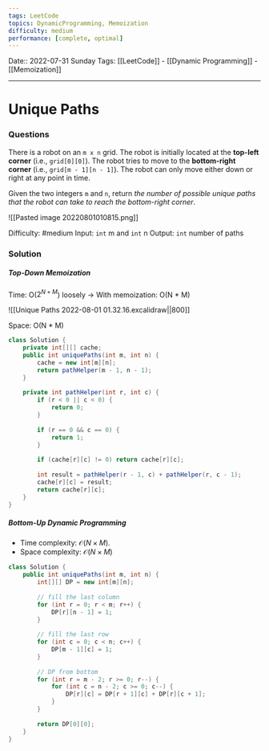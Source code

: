 ```yaml
---
tags: LeetCode
topics: DynamicProgramming, Memoization
difficulty: medium
performance: [complete, optimal]
---
```

Date:: 2022-07-31 Sunday
Tags: [[LeetCode]] - [[Dynamic Programming]] - [[Memoization]]
- - - - - - - - - - - - - - - - - - - - - - - - - - - - -   
# Unique Paths

### Questions
There is a robot on an `m x n` grid. The robot is initially located at the **top-left corner** (i.e., `grid[0][0]`). The robot tries to move to the **bottom-right corner** (i.e., `grid[m - 1][n - 1]`). The robot can only move either down or right at any point in time.

Given the two integers `m` and `n`, return _the number of possible unique paths that the robot can take to reach the bottom-right corner_.

![[Pasted image 20220801010815.png]]

Difficulty: #medium 
Input: `int` m and `int` n
Output: `int` number of paths 

### Solution
##### Top-Down Memoization
Time: O($2^{N + M}$) loosely -> With memoization: O(N * M)

![[Unique Paths 2022-08-01 01.32.16.excalidraw||800]]

Space: O(N * M)

```Java
class Solution {
    private int[][] cache;
    public int uniquePaths(int m, int n) {
        cache = new int[m][n];
        return pathHelper(m - 1, n - 1);
    }
    
    private int pathHelper(int r, int c) {
        if (r < 0 || c < 0) {
            return 0;
        }
        
        if (r == 0 && c == 0) {
            return 1;
        }
        
        if (cache[r][c] != 0) return cache[r][c];
        
        int result = pathHelper(r - 1, c) + pathHelper(r, c - 1);
        cache[r][c] = result;
        return cache[r][c];
    }
}
```

##### Bottom-Up Dynamic Programming
-   Time complexity: $\mathcal{O}(N \times M)$.
-   Space complexity: $\mathcal{O}(N \times M)$

```Java
class Solution {
    public int uniquePaths(int m, int n) {
        int[][] DP = new int[m][n];
        
        // fill the last column
        for (int r = 0; r < m; r++) {
            DP[r][n - 1] = 1;
        }
        
        // fill the last row
        for (int c = 0; c < n; c++) {
            DP[m - 1][c] = 1;
        }
        
        // DP from bottom
        for (int r = m - 2; r >= 0; r--) {
            for (int c = n - 2; c >= 0; c--) {
                DP[r][c] = DP[r + 1][c] + DP[r][c + 1];
            }
        }
        
        return DP[0][0];
    }
}
```